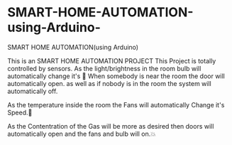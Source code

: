 # SMART-HOME-AUTOMATION-using-Arduino-
SMART HOME AUTOMATION(using Arduino)

This is an SMART HOME AUTOMATION PROJECT This Project is totally controlled by sensors. As the light/brightness in the room bulb will automatically change it's 🔆 When somebody is near the room the door will automatically open. as well as if nobody is in the room the system will automatically off.

As the temperature inside the room the Fans will automatically Change it's Speed.💫

As the Contentration of the Gas will be more as desired then doors will automatically open and the fans and bulb will on.💥
